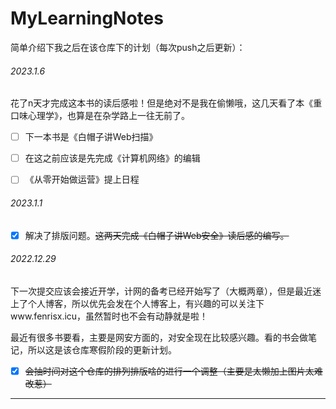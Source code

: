 # MyLearningNotes

简单介绍下我之后在该仓库下的计划（每次push之后更新）：

###### 2023.1.6

花了n天才完成这本书的读后感啦！但是绝对不是我在偷懒哦，这几天看了本《重口味心理学》，也算是在杂学路上一往无前了。

- [ ] 下一本书是《白帽子讲Web扫描》
- [ ] 在这之前应该是先完成《计算机网络》的编辑
- [ ] 《从零开始做运营》提上日程



###### 2023.1.1

- [x] 解决了排版问题。~~这两天完成《白帽子讲Web安全》读后感的编写。~~



###### 2022.12.29

下一次提交应该会接近开学，计网的备考已经开始写了（大概两章），但是最近迷上了个人博客，所以优先会发在个人博客上，有兴趣的可以关注下www.fenrisx.icu，虽然暂时也不会有动静就是啦！

最近有很多书要看，主要是网安方面的，对安全现在比较感兴趣。看的书会做笔记，所以这是该仓库寒假阶段的更新计划。

- [X] ~~会抽时间对这个仓库的排列排版啥的进行一个调整（主要是太懒加上图片太难改惹）~~

------

